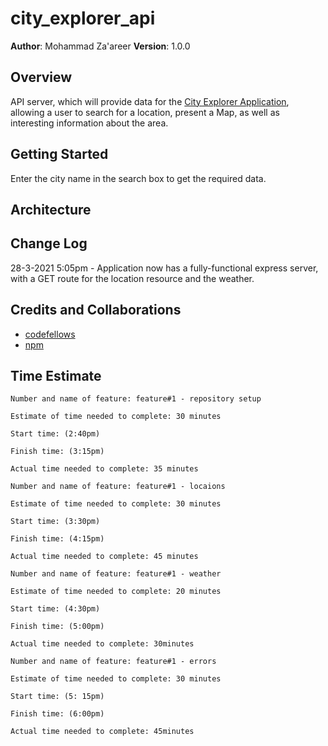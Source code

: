 # city_explorer_api

**Author**: Mohammad Za'areer
**Version**: 1.0.0

## Overview
 API server, which will provide data for the [City Explorer Application](https://codefellows.github.io/code-301-guide/curriculum/city-explorer-app/front-end/), allowing a user to search for a location, present a Map, as well as interesting information about the area.

## Getting Started
Enter the city name in the search box to get the required data.


## Architecture
<!-- Provide a detailed description of the application design. What technologies (languages, libraries, etc) you're using, and any other relevant design information. -->

## Change Log
28-3-2021 5:05pm - Application now has a fully-functional express server, with a GET route for the location resource    and the weather.

## Credits and Collaborations
* [codefellows](https://www.codefellows.org/)
* [npm](https://www.npmjs.com/)


## Time Estimate

```
Number and name of feature: feature#1 - repository setup

Estimate of time needed to complete: 30 minutes

Start time: (2:40pm)

Finish time: (3:15pm)

Actual time needed to complete: 35 minutes 
```
```
Number and name of feature: feature#1 - locaions

Estimate of time needed to complete: 30 minutes

Start time: (3:30pm)

Finish time: (4:15pm)

Actual time needed to complete: 45 minutes 
```
```
Number and name of feature: feature#1 - weather

Estimate of time needed to complete: 20 minutes

Start time: (4:30pm)

Finish time: (5:00pm)

Actual time needed to complete: 30minutes 
```
```
Number and name of feature: feature#1 - errors

Estimate of time needed to complete: 30 minutes

Start time: (5: 15pm)

Finish time: (6:00pm)

Actual time needed to complete: 45minutes 
```